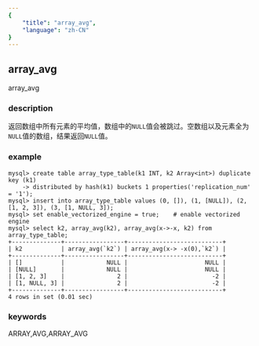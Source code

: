 ```yaml
---
{
    "title": "array_avg",
    "language": "zh-CN"
}
---
```


<!--
Licensed to the Apache Software Foundation (ASF) under one
or more contributor license agreements.  See the NOTICE file
distributed with this work for additional information
regarding copyright ownership.  The ASF licenses this file
to you under the Apache License, Version 2.0 (the
"License"); you may not use this file except in compliance
with the License.  You may obtain a copy of the License at

  http://www.apache.org/licenses/LICENSE-2.0

Unless required by applicable law or agreed to in writing,
software distributed under the License is distributed on an
"AS IS" BASIS, WITHOUT WARRANTIES OR CONDITIONS OF ANY
KIND, either express or implied.  See the License for the
specific language governing permissions and limitations
under the License.
-->

## array_avg

<version since="1.2.0">

array_avg

</version>

### description

返回数组中所有元素的平均值，数组中的`NULL`值会被跳过。空数组以及元素全为`NULL`值的数组，结果返回`NULL`值。

### example

```shell
mysql> create table array_type_table(k1 INT, k2 Array<int>) duplicate key (k1)
    -> distributed by hash(k1) buckets 1 properties('replication_num' = '1');
mysql> insert into array_type_table values (0, []), (1, [NULL]), (2, [1, 2, 3]), (3, [1, NULL, 3]);
mysql> set enable_vectorized_engine = true;    # enable vectorized engine
mysql> select k2, array_avg(k2), array_avg(x->-x, k2) from array_type_table;
+--------------+-----------------+---------------------------+
| k2           | array_avg(`k2`) | array_avg(x-> -x(0),`k2`) |
+--------------+-----------------+---------------------------+
| []           |            NULL |                      NULL |
| [NULL]       |            NULL |                      NULL |
| [1, 2, 3]    |               2 |                        -2 |
| [1, NULL, 3] |               2 |                        -2 |
+--------------+-----------------+---------------------------+
4 rows in set (0.01 sec)

```

### keywords

ARRAY,AVG,ARRAY_AVG

